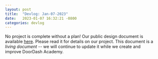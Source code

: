 ```yaml
---
layout: post
title:  "Devlog: Jan-07-2023"
date:   2023-01-07 16:32:21 -0800
categories: devlog
---
```


No project is complete without a plan!
Our public design document is available
  [here](https://docs.google.com/document/d/1w_6o9TLWrfCNzRPtxnm4JKmMGrYXpXqhbgruODkqGtI/edit).
Please read it for details on our project.
This document is a _living document_ --
  we will continue to update it
  while we create and improve DoorDash Academy.
